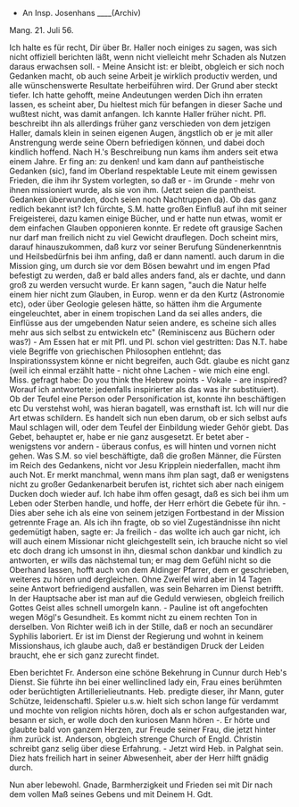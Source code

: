 + An Insp. Josenhans ____(Archiv)

 Mang. 21. Juli 56.

Ich halte es für recht, Dir über Br. Haller noch einiges zu sagen, was sich nicht offiziell berichten läßt, wenn nicht vielleicht mehr Schaden als Nutzen daraus erwachsen soll. - Meine Ansicht ist: er bleibt, obgleich er sich noch Gedanken macht, ob auch seine Arbeit je wirklich productiv werden, und alle wünschenswerte Resultate herbeiführen wird. Der Grund aber steckt tiefer. Ich hatte gehofft, meine Andeutungen werden Dich ihn erraten lassen, es scheint aber, Du hieltest mich für befangen in dieser Sache und wußtest nicht, was damit anfangen. Ich kannte Haller früher nicht. Pfl. beschreibt ihn als allerdings früher ganz verschieden von dem jetzigen Haller, damals klein in seinen eigenen Augen, ängstlich ob er je mit aller Anstrengung werde seine Obern befriedigen können, und dabei doch kindlich hoffend. Nach H.'s Beschreibung nun kams ihm anders seit etwa einem Jahre. Er fing an: zu denken! und kam dann auf pantheistische Gedanken (sic), fand im Oberland respektable Leute mit einem gewissen Frieden, die ihm ihr System vorlegten, so daß er - im Grunde - mehr von ihnen missioniert wurde, als sie von ihm. (Jetzt seien die pantheist. Gedanken überwunden, doch seien noch Nachtruppen da). Ob das ganz redlich bekannt ist? Ich fürchte, S.M. hatte großen Einfluß auf ihn mit seiner Freigeisterei, dazu kamen einige Bücher, und er hatte nun etwas, womit er dem einfachen Glauben opponieren konnte. Er redete oft grausige Sachen nur darf man freilich nicht zu viel Gewicht drauflegen. Doch scheint mirs, darauf hinauszukommen, daß kurz vor seiner Berufung Sündenerkenntnis und Heilsbedürfnis bei ihm anfing, daß er dann namentl. auch darum in die Mission ging, um durch sie vor dem Bösen bewahrt und im engen Pfad befestigt zu werden, daß er bald alles anders fand, als er dachte, und dann groß zu werden versucht wurde. Er kann sagen, "auch die Natur helfe einem hier nicht zum Glauben, in Europ. wenn er da den Kurtz (Astronomie etc), oder über Geologie gelesen hätte, so hätten ihm die Argumente eingeleuchtet, aber in einem tropischen Land da sei alles anders, die Einflüsse aus der umgebenden Natur seien andere, es scheine sich alles mehr aus sich selbst zu entwickeln etc" (Reminiscenz aus Büchern oder was?) - Am Essen hat er mit Pfl. und Pl. schon viel gestritten: Das N.T. habe viele Begriffe von griechischen Philosophen entlehnt; das Inspirationssystem könne er nicht begreifen, auch Gdt. glaube es nicht ganz (weil ich einmal erzählt hatte - nicht ohne Lachen - wie mich eine engl. Miss. gefragt habe: Do you think the Hebrew points - Vokale - are inspired? Worauf ich antwortete: jedenfalls inspirierter als das was ihr substituiert). Ob der Teufel eine Person oder Personification ist, konnte ihn beschäftigen etc Du verstehst wohl, was hieran bagatell, was ernsthaft ist. Ich will nur die Art etwas schildern. Es handelt sich nun eben darum, ob er sich selbst aufs Maul schlagen will, oder dem Teufel der Einbildung wieder Gehör giebt. Das Gebet, behauptet er, habe er nie ganz ausgesetzt. Er betet aber - wenigstens vor andern - überaus confus, es will hinten und vornen nicht gehen. Was S.M. so viel beschäftigte, daß die großen Männer, die Fürsten im Reich des Gedankens, nicht vor Jesu Kripplein niederfallen, macht ihm auch Not. Er merkt manchmal, wenn mans ihm plan sagt, daß er wenigstens nicht zu großer Gedankenarbeit berufen ist, richtet sich aber nach einigem Ducken doch wieder auf. Ich habe ihm offen gesagt, daß es sich bei ihm um Leben oder Sterben handle, und hoffe, der Herr erhört die Gebete für ihn. - Dies aber sehe ich als eine von seinem jetzigen Fortbestand in der Mission getrennte Frage an. Als ich ihn fragte, ob so viel Zugeständnisse ihn nicht gedemütigt haben, sagte er: Ja freilich - das wollte ich auch gar nicht, ich will auch einem Missionar nicht gleichgestellt sein, ich brauche nicht so viel etc doch drang ich umsonst in ihn, diesmal schon dankbar und kindlich zu antworten, er wills das nächstemal tun; er mag dem Gefühl nicht so die Oberhand lassen, hofft auch von dem Aldinger Pfarrer, dem er geschrieben, weiteres zu hören und dergleichen. Ohne Zweifel wird aber in 14 Tagen seine Antwort befriedigend ausfallen, was sein Beharren im Dienst betrifft. In der Hauptsache aber ist man auf die Geduld verwiesen, obgleich freilich Gottes Geist alles schnell umorgeln kann. - Pauline ist oft angefochten wegen Mögl's Gesundheit. Es kommt nicht zu einem rechten Ton in derselben. Von Richter weiß ich in der Stille, daß er noch an secundärer Syphilis laboriert. Er ist im Dienst der Regierung und wohnt in keinem Missionshaus, ich glaube auch, daß er beständigen Druck der Leiden braucht, ehe er sich ganz zurecht findet.

Eben berichtet Fr. Anderson eine schöne Bekehrung in Cunnur durch Heb's Dienst. Sie führte ihn bei einer wellinclined lady ein, Frau eines berühmten oder berüchtigten Artillerielieutnants. Heb. predigte dieser, ihr Mann, guter Schütze, leidenschaftl. Spieler u.s.w. hielt sich schon lange für verdammt und mochte von religion nichts hören, doch als er schon aufgestanden war, besann er sich, er wolle doch den kuriosen Mann hören -. Er hörte und glaubte bald von ganzem Herzen, zur Freude seiner Frau, die jetzt hinter ihm zurück ist. Anderson, obgleich strenge Church of Engld. Christin schreibt ganz selig über diese Erfahrung. - Jetzt wird Heb. in Palghat sein. Diez hats freilich hart in seiner Abwesenheit, aber der Herr hilft gnädig durch.

Nun aber lebewohl. Gnade, Barmherzigkeit und Frieden sei mit Dir nach dem vollen Maß seines Gebens
 und mit Deinem H. Gdt.

